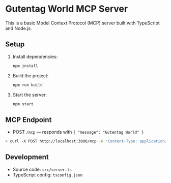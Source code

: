 # Gutentag World MCP Server

This is a basic Model Context Protocol (MCP) server built with TypeScript and Node.js.

## Setup

1. Install dependencies:

   ```sh
   npm install
   ```

2. Build the project:

   ```sh
   npm run build
   ```

3. Start the server:

   ```sh
   npm start
   ```

## MCP Endpoint

- POST `/mcp` — responds with `{ "message": "Gutentag World" }`

```sh
> curl -X POST http://localhost:3000/mcp -H "Content-Type: application/json" -d '{"input":"test"}'
```

## Development

- Source code: `src/server.ts`
- TypeScript config: `tsconfig.json`
